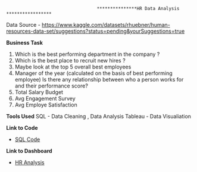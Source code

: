                                       ***************HR Data Analysis *****************

Data Source - https://www.kaggle.com/datasets/rhuebner/human-resources-data-set/suggestions?status=pending&yourSuggestions=true

**Business Task**
      
1.	Which is the best performing department in the company ? 
2.	Which is the best place to recruit new hires ? 
3.	Maybe look at the top 5 overall best employees 
4.	Manager of the year (calculated on the basis of best performing employee)
Is there any relationship between who a person works for and their performance score?
5.	Total Salary Budget    
6.	Avg Engagement Survey 
7.	Avg Employe Satisfaction

**Tools Used**
SQL - Data Cleaning , Data Analysis 
Tableau - Data Visualiation 

 **Link to Code**  
 - [SQL Code](https://github.com/Sambhav10/Data_Analyst_Portfolio/blob/main/SQL/HR_Analysis_Query.sql)


   

 **Link to Dashboard**
- [HR Analysis](https://public.tableau.com/app/profile/sambhav.timalsina/viz/HRAnalysisDashboard_17176218574850/Main_DashBoard)






  
